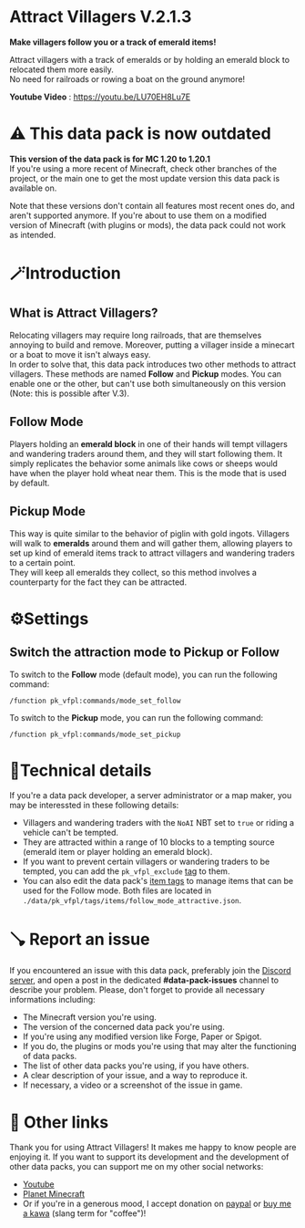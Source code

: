 # **Attract Villagers V.2.1.3**

**Make villagers follow you or a track of emerald items!**

Attract villagers with a track of emeralds or by holding an emerald block to relocated them more easily.  
No need for railroads or rowing a boat on the ground anymore!

**Youtube Video** : https://youtu.be/LU70EH8Lu7E 

# ⚠️ This data pack is now outdated

**This version of the data pack is for MC 1.20 to 1.20.1**  
If you're using a more recent of Minecraft, check other branches of the project, or the main one to get the most update version this data pack is available on. 

Note that these versions don't contain all features most recent ones do, and aren't supported anymore.
If you're about to use them on a modified version of Minecraft (with plugins or mods), the data pack could not work as intended.

# 🪄Introduction
## What is Attract Villagers?

Relocating villagers may require long railroads, that are themselves annoying to build and remove. Moreover, putting a villager inside a minecart or a boat to move it isn't always easy.  
In order to solve that, this data pack introduces two other methods to attract villagers.
These methods are named **Follow** and **Pickup** modes. You can enable one or the other, but can't use both simultaneously on this version (Note: this is possible after V.3).
  
## Follow Mode

Players holding an **emerald block** in one of their hands will tempt villagers and wandering traders around them, and they will start following them. It simply replicates the behavior some animals like cows or sheeps would have when the player hold wheat near them. This is the mode that is used by default. 
  
## Pickup Mode

This way is quite similar to the behavior of piglin with gold ingots. Villagers will walk to  **emeralds** around them and will gather them, allowing players to set up kind of emerald items track to attract villagers and wandering traders to a certain point.  
They will keep all emeralds they collect, so this method involves a counterparty for the fact they can be attracted.

# ⚙️Settings

## Switch the attraction mode to Pickup or Follow

To switch to the **Follow** mode (default mode), you can run the following command:
```
/function pk_vfpl:commands/mode_set_follow
```
To switch to the **Pickup** mode, you can run the following command:
```
/function pk_vfpl:commands/mode_set_pickup
```

# 🦾Technical details

If you're a data pack developer, a server administrator or a map maker, you may be interessted in  these following details:

- Villagers and wandering traders with the `NoAI` NBT set to `true` or riding a vehicle can't be tempted.
- They are attracted within a range of 10 blocks to a tempting source (emerald item or player holding an emerald block).
- If you want to prevent certain villagers or wandering traders to be tempted, you can add the `pk_vfpl_exclude` [tag](https://minecraft.wiki/w/Commands/tag) to them.
- You can also edit the data pack's [item tags](https://minecraft.wiki/w/Tag#JSON_format) to manage items that can be used for the Follow mode. Both files are located in `./data/pk_vfpl/tags/items/follow_mode_attractive.json`.

# 🪠 Report an issue

If you encountered an issue with this data pack, preferably join the [Discord server](https://discord.com/invite/w8s9XWgN6v), and open a post in the dedicated **#data-pack-issues** channel to describe your problem. Please, don't forget to provide all necessary informations including:
- The Minecraft version you're using.
- The version of the concerned data pack you're using.
- If you're using any modified version like Forge, Paper or Spigot.
- If you do, the plugins or mods you're using that may alter the functioning of data packs.
- The list of other data packs you're using, if you have others.
- A clear description of your issue, and a way to reproduce it.
- If necessary, a video or a screenshot of the issue in game.

# 📌 Other links

Thank you for using Attract Villagers! It makes me happy to know people are enjoying it.
If you want to support its development and the development of other data packs, you can support me on my other social networks: 

- [Youtube](https://www.youtube.com/@KawaMood/)
- [Planet Minecraft](https://www.planetminecraft.com/member/kawamood/)
- Or if you're in a generous mood, I accept donation on [paypal](https://paypal.me/KawaMood) or [buy me a kawa](https://www.buymeacoffee.com/kawamood) (slang term for "coffee")!
